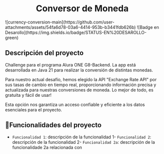 <h1 align="center"> Conversor de Moneda </h1>
![currency-conversion-main](https://github.com/user-attachments/assets/54fa6d78-03a6-4414-953b-b3441fdb626b)
![Badge en Desarollo](https://img.shields.io/badge/STATUS-EN%20DESAROLLO-green)

## Descripción del proyecto
Challenge para el programa Alura ONE G8-Backend. La app está desarrollada en Java 21 para realizar la conversión de distintas monedas.

Para nuestro actual desafío, hemos elegido la API "Exchange Rate API" por sus tasas de cambio en tiempo real, proporcionando información precisa y actualizada para nuestras conversiones de moneda. Lo mejor de todo, es gratuita y fácil de usar!

Esta opción nos garantiza un acceso confiable y eficiente a los datos esenciales para el proyecto.

## :hammer:Funcionalidades del proyecto
- `Funcionalidad 1`: descripción de la funcionalidad 1- `Funcionalidad 2`: descripción de la funcionalidad 2- `Funcionalidad 2a`: descripción de la funcionalidade 2a relacionada con 
